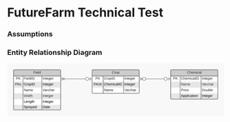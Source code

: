 # FutureFarm Technical Test

### Assumptions



### Entity Relationship Diagram
![ERD](./images/ERD.jpeg)
